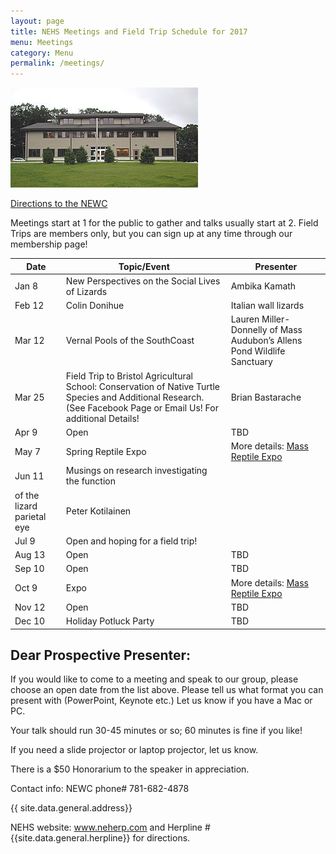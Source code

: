 ```yaml
---
layout: page
title: NEHS Meetings and Field Trip Schedule for 2017
menu: Meetings
category: Menu
permalink: /meetings/
---
```



![New England Wildlife Center](/assets/New_England_Wildlife_Center.jpg)

[Directions to the NEWC](/directions/)

Meetings start at 1 for the public to gather and talks usually start at 2. 
Field Trips are members only, but you can sign up at any time through our membership page!

|  Date | Topic/Event  | Presenter |
|---|---|---|
| Jan 8  |  New Perspectives on the Social Lives of Lizards| Ambika Kamath 
| Feb 12 |  Colin Donihue  |  Italian wall lizards |
| Mar 12 | Vernal Pools of the SouthCoast| Lauren Miller-Donnelly of Mass Audubon’s Allens Pond Wildlife Sanctuary |
| Mar 25 | Field Trip to Bristol Agricultural School: Conservation of Native Turtle Species and Additional Research. (See Facebook Page or Email Us! For additional Details! | Brian Bastarache | 
| Apr 9 |  Open  |  TBD |
| May 7 | Spring Reptile Expo | More details: [Mass Reptile Expo](http://www.massreptileexpo.com/) |
| Jun 11 | Musings on research investigating the function 
of the lizard parietal eye | Peter Kotilainen |
| Jul 9  |  Open and hoping for a field trip! |
| Aug 13 |  Open  |  TBD |
| Sep 10 |  Open | TBD |
| Oct 9  |  Expo  | More details: [Mass Reptile Expo](http://www.massreptileexpo.com/)   |
| Nov 12  | Open | TBD | 
| Dec 10  |  Holiday Potluck Party |  TBD |
  

Dear Prospective Presenter:
------------------

If you would like to come to a meeting and speak to our group, please choose an open date from the list above. Please tell us what format you can present with (PowerPoint, Keynote etc.) Let us know if you have a Mac or PC. 

Your talk should run 30-45 minutes or so; 60 minutes is fine if you like!

If you need a slide projector or laptop projector, let us know.

There is a $50 Honorarium to the speaker in appreciation.


Contact info: NEWC phone# 781-682-4878

{{ site.data.general.address}}

NEHS website: www.neherp.com and Herpline # {{site.data.general.herpline}} for directions.
